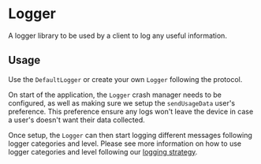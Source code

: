 # Logger

A logger library to be used by a client to log any useful information.

## Usage
Use the `DefaultLogger` or create your own `Logger` following the protocol. 

On start of the application, the `Logger` crash manager needs to be configured, as well as making sure we setup the `sendUsageData` user's preference. This preference ensure any logs won't leave the device in case a user's doesn't want their data collected.

Once setup, the `Logger` can then start logging different messages following logger categories and level. Please see more information on how to use logger categories and level following our [logging strategy](https://github.com/mozilla-mobile/firefox-ios/wiki/Logging-Strategy).